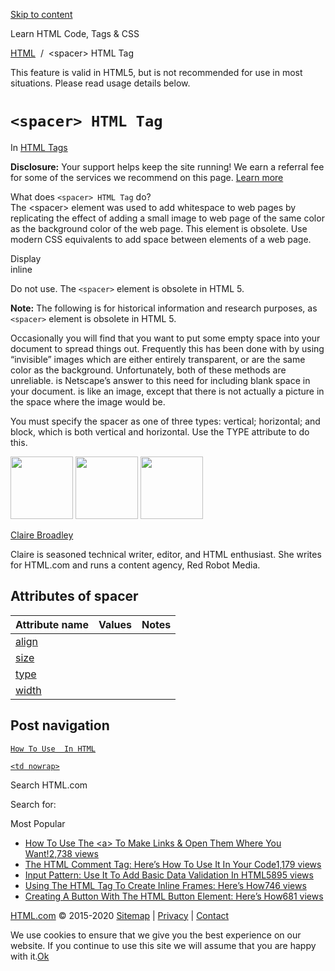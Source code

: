<a href="#site-main" class="skip-link screen-reader-text">Skip to content</a>



[](https://html.com/)

Learn HTML Code, Tags & CSS

[HTML](https://html.com/)  /  &lt;spacer&gt; HTML Tag

This feature is valid in HTML5, but is not recommended for use in most situations. Please read usage details below.

`<spacer> HTML Tag`
===================

In <span class="post-meta-category">[HTML Tags](https://html.com/tags/)</span>

**Disclosure:** Your support helps keep the site running! We earn a referral fee for some of the services we recommend on this page. [Learn more](https://html.com/disclosure/)

What does `<spacer> HTML Tag` do?  
The &lt;spacer&gt; element was used to add whitespace to web pages by replicating the effect of adding a small image to web page of the same color as the background color of the web page. This element is obsolete. Use modern CSS equivalents to add space between elements of a web page.

Display  
inline

<span class="underline"></span>

Do not use. The `<spacer>` element is obsolete in HTML 5.

**Note:** The following is for historical information and research purposes, as `<spacer>` element is obsolete in HTML 5.

Occasionally you will find that you want to put some empty space into your document to spread things out. Frequently this has been done with by using “invisible” images which are either entirely transparent, or are the same color as the background. Unfortunately, both of these methods are unreliable. is Netscape’s answer to this need for including blank space in your document. is like an image, except that there is not actually a picture in the space where the image would be.

You must specify the spacer as one of three types: vertical; horizontal; and block, which is both vertical and horizontal. Use the TYPE attribute to do this.

<img src="http://html.com/wp-content/plugins/a3-lazy-load/assets/images/lazy_placeholder.gif" class="lazy lazy-hidden avatar avatar-100 photo" width="100" height="100" />

<img src="http://html.com/wp-content/plugins/a3-lazy-load/assets/images/lazy_placeholder.gif" class="lazy lazy-hidden avatar avatar-100 photo" width="100" height="100" />

<img src="https://secure.gravatar.com/avatar/19acdfaa8761aac8a56ea06794f3dc88?s=100&amp;d=mm&amp;r=g" class="avatar avatar-100 photo" srcset="https://secure.gravatar.com/avatar/19acdfaa8761aac8a56ea06794f3dc88?s=200&amp;d=mm&amp;r=g 2x" width="100" height="100" />

[Claire Broadley](https://html.com/author/claire/)

<span class="fn">Claire is seasoned technical writer, editor, and HTML enthusiast. She writes for HTML.com and runs a content agency, Red Robot Media.</span>

<span id="tho-end-content" style="display: block; visibility: hidden;"></span>

Attributes of spacer
--------------------

<table><thead><tr class="header"><th>Attribute name</th><th>Values</th><th>Notes</th></tr></thead><tbody><tr class="odd"><td><a href="https://html.com/attributes/spacer-align/" class="linked-name">align</a><br />
</td><td></td><td></td></tr><tr class="even"><td><a href="https://html.com/attributes/spacer-size/" class="linked-name">size</a><br />
</td><td></td><td></td></tr><tr class="odd"><td><a href="https://html.com/attributes/spacer-type/" class="linked-name">type</a><br />
</td><td></td><td></td></tr><tr class="even"><td><a href="https://html.com/attributes/spacer-width/" class="linked-name">width</a><br />
</td><td></td><td></td></tr></tbody></table>

Post navigation
---------------

[<span class="nav-link-label"><span class="genericon genericon-previous"></span></span>`How To Use  In HTML`](https://html.com/attributes/img-src/)

[`<td nowrap>`<span class="nav-link-label"><span class="genericon genericon-next"></span></span>](https://html.com/attributes/td-nowrap/)

Search HTML.com

<span class="screen-reader-text">Search for:</span>

Most Popular

-   <a href="https://html.com/attributes/a-target/" class="popular_posts_bars_link">How To Use The &lt;a&gt; To Make Links &amp; Open Them Where You Want!</a><span class="popular_posts_bars_comment_count_hold"><a href="https://html.com/attributes/a-target/#comments" class="popular_posts_bars_comment_count">2,738 views</a><span class="popular_posts_bars_comment_count_triangle"></span></span>
-   <a href="https://html.com/tags/comment-tag/" class="popular_posts_bars_link">The HTML Comment Tag: Here’s How To Use It In Your Code</a><span class="popular_posts_bars_comment_count_hold"><a href="https://html.com/tags/comment-tag/#comments" class="popular_posts_bars_comment_count">1,179 views</a><span class="popular_posts_bars_comment_count_triangle"></span></span>
-   <a href="https://html.com/attributes/input-pattern/" class="popular_posts_bars_link">Input Pattern: Use It To Add Basic Data Validation In HTML5</a><span class="popular_posts_bars_comment_count_hold"><a href="https://html.com/attributes/input-pattern/#comments" class="popular_posts_bars_comment_count">895 views</a><span class="popular_posts_bars_comment_count_triangle"></span></span>
-   <a href="https://html.com/tags/iframe/" class="popular_posts_bars_link">Using The HTML Tag To Create Inline Frames: Here’s How</a><span class="popular_posts_bars_comment_count_hold"><a href="https://html.com/tags/iframe/#comments" class="popular_posts_bars_comment_count">746 views</a><span class="popular_posts_bars_comment_count_triangle"></span></span>
-   <a href="https://html.com/tags/button/" class="popular_posts_bars_link">Creating A Button With The HTML Button Element: Here’s How</a><span class="popular_posts_bars_comment_count_hold"><a href="https://html.com/tags/button/#comments" class="popular_posts_bars_comment_count">681 views</a><span class="popular_posts_bars_comment_count_triangle"></span></span>

[HTML.com](https://html.com/) © 2015-2020 [Sitemap](https://html.com/sitemap/) | [Privacy](https://html.com/privacy/) | [Contact](https://html.com/contact/)

<span id="cn-notice-text" class="cn-text-container">We use cookies to ensure that we give you the best experience on our website. If you continue to use this site we will assume that you are happy with it.</span><span id="cn-notice-buttons" class="cn-buttons-container"><a href="#" id="cn-accept-cookie" class="cn-set-cookie cn-button bootstrap button">Ok</a></span><a href="javascript:void(0);" id="cn-close-notice" class="cn-close-icon"></a>

